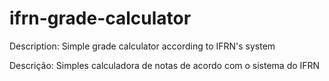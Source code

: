 # ifrn-grade-calculator
 Description: Simple grade calculator according to IFRN's system
 
 Descrição: Simples calculadora de notas de acordo com o sistema do IFRN
